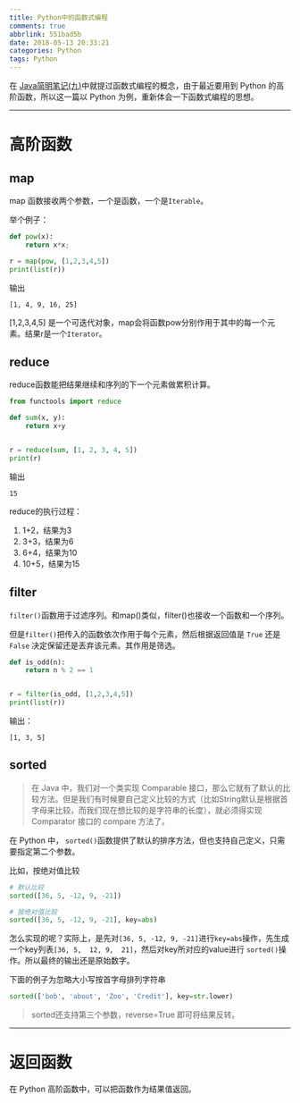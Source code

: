 ```yaml
---
title: Python中的函数式编程
comments: true
abbrlink: 551bad5b
date: 2018-05-13 20:33:21
categories: Python
tags: Python
---
```


在 [Java简明笔记(九)](../post/372345f.html)中就提过函数式编程的概念，由于最近要用到 Python 的高阶函数，所以这一篇以 Python 为例，重新体会一下函数式编程的思想。

<!--more-->


---

# 高阶函数

## map

map 函数接收两个参数，一个是函数，一个是`Iterable`。

举个例子：

```python
def pow(x):
    return x*x;

r = map(pow, [1,2,3,4,5])
print(list(r))
```

输出

```
[1, 4, 9, 16, 25]
```

[1,2,3,4,5] 是一个可迭代对象，map会将函数pow分别作用于其中的每一个元素。结果r是一个`Iterator`。

## reduce

reduce函数能把结果继续和序列的下一个元素做累积计算。

```python
from functools import reduce

def sum(x, y):
    return x+y


r = reduce(sum, [1, 2, 3, 4, 5])
print(r)
```

输出

```
15
```

reduce的执行过程：

1. 1+2，结果为3
2. 3+3，结果为6
3. 6+4，结果为10
4. 10+5，结果为15

## filter

`filter()`函数用于过滤序列。和map()类似，filter()也接收一个函数和一个序列。

但是`filter()`把传入的函数依次作用于每个元素，然后根据返回值是 `True` 还是 `False` 决定保留还是丢弃该元素。其作用是筛选。

```python
def is_odd(n):
    return n % 2 == 1


r = filter(is_odd, [1,2,3,4,5])
print(list(r))
```

输出：

```
[1, 3, 5]
```

## sorted

> 在 Java 中，我们对一个类实现 Comparable 接口，那么它就有了默认的比较方法。但是我们有时候要自己定义比较的方式（比如String默认是根据首字母来比较，而我们现在想比较的是字符串的长度），就必须得实现 Comparator 接口的 compare 方法了。

在 Python 中， `sorted()`函数提供了默认的排序方法，但也支持自己定义，只需要指定第二个参数。

比如，按绝对值比较

```python
# 默认比较
sorted([36, 5, -12, 9, -21])

# 按绝对值比较
sorted([36, 5, -12, 9, -21], key=abs)
```

怎么实现的呢？实际上，是先对`[36, 5, -12, 9, -21]`进行`key=abs`操作，先生成一个key列表`[36, 5,  12, 9,  21]`，然后对key所对应的value进行 `sorted()`操作。所以最终的输出还是原始数字。

下面的例子为忽略大小写按首字母排列字符串

```python
sorted(['bob', 'about', 'Zoo', 'Credit'], key=str.lower)
```

> sorted还支持第三个参数，reverse=True 即可将结果反转。

---

# 返回函数

在 Python 高阶函数中，可以把函数作为结果值返回。
